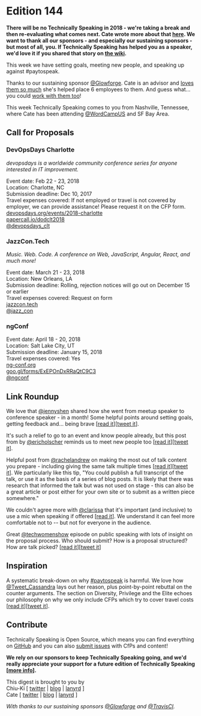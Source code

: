 # Edition 144

**There will be no Technically Speaking in 2018 - we're taking a break and then re-evaluating what comes next. Cate wrote more about that [here](https://cate.blog/2017/11/02/no-technically-speaking-in-2018/). We want to thank all our sponsors - and especially our sustaining sponsors - but most of all, you. If Technically Speaking has helped you as a speaker, we'd love it if you shared that story on [the wiki](https://github.com/catehstn/technically-speaking/wiki).**

This week we have setting goals, meeting new people, and speaking up against #paytospeak.

Thanks to our sustaining sponsor [@Glowforge](http://twitter.com/glowforge). Cate is an advisor and [loves them so much](https://cate.blog/2015/10/21/lasers-and-practical-skills/) she's helped place 6 employees to them. And guess what... you could [work with them too](https://glowforge.com/jobs/)!  

This week Technically Speaking comes to you from Nashville, Tennessee, where Cate has been attending [@WordCampUS](http://twitter.com/WordCampUS) and SF Bay Area.


## Call for Proposals

### DevOpsDays Charlotte
*devopsdays is a worldwide community conference series for anyone interested in IT improvement.*

Event date: Feb 22 - 23, 2018  
Location: Charlotte, NC  
Submission deadline: Dec 10, 2017  
Travel expenses covered: If not employed or travel is not covered by employer, we can provide assistance! Please request it on the CFP form.  
[devopsdays.org/events/2018-charlotte](https://www.devopsdays.org/events/2018-charlotte/)  
[papercall.io/dodclt2018](https://www.papercall.io/dodclt2018)  
[@devopsdays_clt](https://twitter.com/devopsdays_clt)


### JazzCon.Tech
*Music. Web. Code. A conference on Web, JavaScript, Angular, React, and much more!*

Event date: March 21 - 23, 2018  
Location: New Orleans, LA  
Submission deadline: Rolling, rejection notices will go out on December 15 or earlier  
Travel expenses covered: Request on form  
[jazzcon.tech](http://jazzcon.tech/)  
[@jazz_con](https://twitter.com/jazz_con)


### ngConf

Event date: April 18 - 20, 2018  
Location: Salt Lake City, UT  
Submission deadline: January 15, 2018  
Travel expenses covered: Yes  
[ng-conf.org](https://www.ng-conf.org/)  
[goo.gl/forms/ExEPOnDxRRaQtC9C3](https://goo.gl/forms/ExEPOnDxRRaQtC9C3)  
[@ngconf](https://twitter.com/ngconf)


## Link Roundup

We love that [@jennyshen](http://twitter.com/jennyshen) shared how she went from meetup speaker to conference speaker - in a month! Some helpful points around setting goals, getting feedback and... being brave [[read it](https://medium.com/women-talk-design/i-set-a-goal-to-speak-at-1-conference-by-end-of-2017-heres-how-i-overachieved-it-by-4x-4ca4e77935e7)][[tweet it](https://twitter.com/home?status=I%20set%20a%20goal%20to%20speak%20at%201%20conference%20by%20end%20of%202017.%20Here%E2%80%99s%20how%20I%20overachieved%20it%20by%204X%20by%20%40jennyshen%20https%3A//medium.com/women-talk-design/i-set-a-goal-to-speak-at-1-conference-by-end-of-2017-heres-how-i-overachieved-it-by-4x-4ca4e77935e7%20via%20%40techspeakdigest)].  

It's such a relief to go to an event and know people already, but this post from by [@ericholscher](https://twitter.com/ericholscher) reminds us to meet new people too [[read it](http://ericholscher.com/blog/2017/dec/2/breaking-cliques-at-events/)][[tweet it](https://twitter.com/home?status=Breaking%20Cliques%20at%20Events%20by%20%40ericholscher%20http%3A//ericholscher.com/blog/2017/dec/2/breaking-cliques-at-events/%20via%20%40techspeakdigest)].

Helpful post from [@rachelandrew](https://twitter.com/rachelandrew) on making the most out of talk content you prepare - including giving the same talk multiple times [[read it](https://be.noti.st/2017/do-i-need-to-write-a-brand-new-talk-every-time)][[tweet it](https://twitter.com/home?status=Do%20I%20need%20to%20write%20a%20brand%20new%20talk%20every%20time%3F%20by%20%40rachelandrew%20https%3A//be.noti.st/2017/do-i-need-to-write-a-brand-new-talk-every-time%20via%20%40techspeakdigest)]. We particularly like this tip, "You could publish a full transcript of the talk, or use it as the basis of a series of blog posts. It is likely that there was research that informed the talk but was not used on stage - this can also be a great article or post either for your own site or to submit as a written piece somewhere."

We couldn't agree more with [@clarissa](http://twitter.com/clarissa) that it's important (and inclusive) to use a mic when speaking if offered [[read it](https://twitter.com/clarissa/status/910906344978341893)]. We understand it can feel more comfortable not to -- but not for everyone in the audience.

Great [@techwomenshow](http://twitter.com/techwomenshow) episode on public speaking with lots of insight on the proposal process. Who should submit? How is a proposal structured? How are talk picked? [[read it](https://thewomenintechshow.com/2017/11/27/tech-conferences-kubecon-with-michelle-noorali/)][[tweet it](https://twitter.com/home?status=Tech%20Conferences%3A%20%40kubeconio%20with%20%40michellenoorali%20on%20%40techwomenshow%20https%3A//thewomenintechshow.com/2017/11/27/tech-conferences-kubecon-with-michelle-noorali/%20via%20%40techspeakdigest)]



## Inspiration

A systematic break-down on why [#paytospeak](https://twitter.com/search?q=%23paytospeak) is harmful. We love how [@Tweet_Cassandra](https://twitter.com/Tweet_Cassandra) lays out her reason, plus point-by-point rebuttal on the counter arguments. The section on Diversity, Privilege and the Elite echoes our philosophy on why we only include CFPs which try to cover travel costs [[read it](http://www.cassandrahl.com/blog/why-i-dont-pay-to-speak/)][[tweet it](https://twitter.com/home?status=Why%20I%20Don%E2%80%99t%20Pay%20to%20Speak%20by%20%40Tweet_Cassandra%20http%3A//www.cassandrahl.com/blog/why-i-dont-pay-to-speak/%20via%20%40techspeakdigest)].

## Contribute

Technically Speaking is Open Source, which means you can find everything on [GitHub](https://github.com/catehstn/technically-speaking/) and you can also [submit issues](https://github.com/catehstn/technically-speaking/issues/new) with CfPs and content!

**We rely on our sponsors to keep Technically Speaking going, and we'd really appreciate your support for a future edition of Technically Speaking [[more info](http://www.techspeak.email/sponsorship/)].**  


This digest is brought to you by  
Chiu-Ki [ [twitter](https://twitter.com/chiuki) | [blog](http://blog.sqisland.com/) | [lanyrd](http://lanyrd.com/profile/chiuki/) ]  
Cate [ [twitter](https://twitter.com/catehstn) | [blog](http://www.cate.blog/) | [lanyrd](http://lanyrd.com/profile/catehstn/) ]

*With thanks to our sustaining sponsors [@Glowforge](http://twitter.com/glowforge) and [@TravisCI](http://twitter.com/travisci).*
